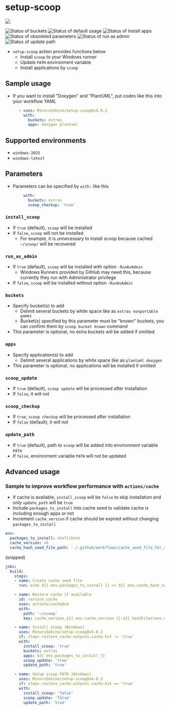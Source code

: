 # setup-scoop

[![](https://img.shields.io/static/v1?label=Sponsor&message=%E2%9D%A4&logo=GitHub&color=%23fe8e86)](https://github.com/sponsors/MinoruSekine)

![Status of buckets](https://github.com/MinoruSekine/setup-scoop/actions/workflows/buckets.yml/badge.svg?branch=main)
![Status of default usage](https://github.com/MinoruSekine/setup-scoop/actions/workflows/default_usage.yml/badge.svg?branch=main)
![Status of install apps](https://github.com/MinoruSekine/setup-scoop/actions/workflows/install_apps.yml/badge.svg?branch=main)
![Status of obsoleted parameters](https://github.com/MinoruSekine/setup-scoop/actions/workflows/obsoleted_parameters.yml/badge.svg?branch=main)
![Status of run as admin](https://github.com/MinoruSekine/setup-scoop/actions/workflows/run_as_admin.yml/badge.svg?branch=main)
![Status of update path](https://github.com/MinoruSekine/setup-scoop/actions/workflows/update_path.yml/badge.svg?branch=main)

- `setup-scoop` action provides functions below
  - Install `scoop` to your Windows runner
  - Update `PATH` environment variable
  - Install applications by `scoop`

## Sample usage

- If you want to install "Doxygen" and "PlantUML", put codes like this into your workflow YAML
```yaml
      - uses: MinoruSekine/setup-scoop@v4.0.2
        with:
          buckets: extras
          apps: doxygen plantuml
```

## Supported environments

- `windows-2025`
- `windows-latest`

## Parameters

- Parameters can be specified by `with:` like this
```yaml
        with:
          buckets: extras
          scoop_checkup: 'true'
```

### `install_scoop`

- If `true` (default), `scoop` will be installed
- If `false`, `scoop` will not be installed
  - For example, it is unnecessary to install scoop because cached `~/scoop/` will be recovered

### `run_as_admin`

- If `true` (default), `scoop` will be installed with option `-RunAsAdmin`
  - Windows Runners provided by GitHub may need this, because currently they run with Administrator privilege
- If `false`, `scoop` will be installed without option `-RunAsAdmin`

### `buckets`

- Specify bucket(s) to add
  - Delimit several buckets by white space like as `extras nonportable games`
  - Bucket(s) specified by this parameter must be "known" buckets, you can confirm them by `scoop bucket known` command
- This parameter is optional, no extra buckets will be added if omitted

### `apps`

- Specify application(s) to add
  - Delimit several applications by white space like as `plantuml doxygen`
- This parameter is optional, no applications will be installed if omitted

### `scoop_update`

- If `true` (default), `scoop update` will be processed after installation
- If `false`, it will not

### `scoop_checkup`

- If `true`, `scoop checkup` will be processed after installation
- If `false` (default), it will not

### `update_path`

- If `true` (default), path to `scoop` will be added into environment variable `PATH`
- If `false`, environment variable `PATH` will not be updated

## Advanced usage

### Sample to improve workflow performance with `actions/cache`
- If cache is available, `install_scoop` will be `false` to skip installation and only `update_path` will be `true`
- Include `packages_to_install` into cache seed to validate cache is including enough apps or not
- Increment `cache_version` if cache should be expired without changing `packages_to_install`
```yaml
env:
  packages_to_install: shellcheck
  cache_version: v0
  cache_hash_seed_file_path: './.github/workflows/cache_seed_file_for_scoop.txt'
```
(snipped)
```yaml
jobs:
  build:
    steps:
    - name: Create cache seed file
      run: echo ${{ env.packages_to_install }} >> ${{ env.cache_hash_seed_file_path }}

    - name: Restore cache if available
      id: restore_cache
      uses: actions/cache@v4
      with:
        path: '~/scoop'
        key: cache_version_${{ env.cache_version }}-${{ hashFiles(env.cache_hash_seed_file_path) }}

    - name: Install scoop (Windows)
      uses: MinoruSekine/setup-scoop@v4.0.2
      if: steps.restore_cache.outputs.cache-hit != 'true'
      with:
        install_scoop: 'true'
        buckets: extras
        apps: ${{ env.packages_to_install }}
        scoop_update: 'true'
        update_path: 'true'

    - name: Setup scoop PATH (Windows)
      uses: MinoruSekine/setup-scoop@v4.0.2
      if: steps.restore_cache.outputs.cache-hit == 'true'
      with:
        install_scoop: 'false'
        scoop_update: 'false'
        update_path: 'true'
```

